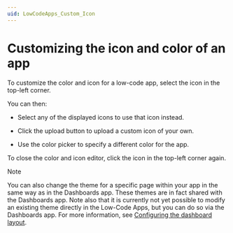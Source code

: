 ```yaml
---
uid: LowCodeApps_Custom_Icon
---
```


# Customizing the icon and color of an app

To customize the color and icon for a low-code app, select the icon in the top-left corner.

You can then:

- Select any of the displayed icons to use that icon instead.

- Click the upload button to upload a custom icon of your own.

- Use the color picker to specify a different color for the app.

To close the color and icon editor, click the icon in the top-left corner again.

> [!NOTE]
> You can also change the theme for a specific page within your app in the same way as in the Dashboards app. These themes are in fact shared with the Dashboards app. Note also that it is currently not yet possible to modify an existing theme directly in the Low-Code Apps, but you can do so via the Dashboards app. For more information, see [Configuring the dashboard layout](xref:Configuring_the_dashboard_layout).
